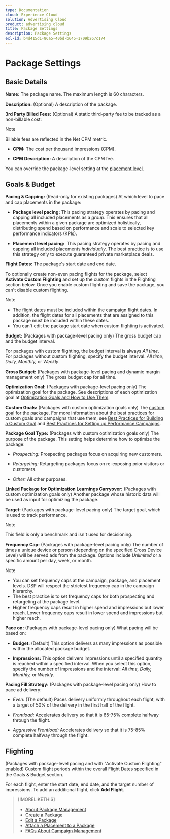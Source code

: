 ```yaml
---
type: Documentation
cloud: Experience Cloud
solution: Advertising Cloud
product: advertising cloud
title: Package Settings
description: Package Settings
exl-id: b4d415d1-86a5-40bd-b645-1709b267c174
---
```

# Package Settings

## Basic Details

**Name:** The package name. The maximum length is 60 characters.

**Description:** (Optional) A description of the package.

**3rd Party Billed Fees:** (Optional) A static third-party fee to be tracked as a non-billable cost:

>[!NOTE]
>
>Billable fees are reflected in the Net CPM metric.
>
* **CPM:** The cost per thousand impressions (CPM).

* **CPM Description:** A description of the CPM fee.

You can override the package-level setting at the [placement level](/help/dsp/campaign-management/placements/placement-settings.md).

## Goals & Budget

**Pacing & Capping:** (Read-only for existing packages) At which level to pace and cap placements in the package:

* **Package level pacing:** This pacing strategy operates by pacing and capping all included placements as a *group*. This ensures that all placements within a given package are optimized holistically, distributing spend based on performance and scale to selected key performance indicators (KPIs).

* **Placement level pacing:**  This pacing strategy operates by pacing and capping all included placements *individually*. The best practice is to use this strategy only to execute guaranteed private marketplace deals.

**Flight Dates:** The package's start date and end date.

To optionally create non-even pacing flights for the package, select **Activate Custom Flighting** and set up the custom flights in the Flighting section below. Once you enable custom flighting and save the package, you can't disable custom flighting.

>[!NOTE]
>
>* The flight dates must be included within the campaign flight dates. In addition, the flight dates for all placements that are assigned to this package must be included within these dates.
> * You can't edit the package start date when custom flighting is activated.

**Budget:** (Packages with package-level pacing only) The gross budget cap and the budget interval.

For packages with custom flighting, the budget interval is always *All time*. For packages without custom flighting, specify the budget interval: *All time,* *Daily,* *Monthly,* or *Weekly*.

**Gross Budget:** (Packages with package-level pacing and dynamic margin management only) The gross budget cap for all time.

**Optimization Goal:** (Packages with package-level pacing only) The optimization goal for the package. See descriptions of each optimization goal at [Optimization Goals and How to Use Them](/help/dsp/optimization/optimization-goals.md).

**Custom Goals:** (Packages with custom optimization goals only) The [custom goal](/help/dsp/optimization/custom-goal-about.md) for the package. For more information about the best practices for custom goals and campaigns that use them, see  [Best Practices for Building a Custom Goal](/help/dsp/optimization/custom-goal-best-practices.md) and [Best Practices for Setting up Performance Campaigns](/help/dsp/optimization/campaign-best-practices-performance.md).

**Package Goal Type:** (Packages with custom optimization goals only) The purpose of the package. This setting helps determine how to optimize the package:

* *Prospecting:* Prospecting packages focus on acquiring new customers.

* *Retargeting:* Retargeting packages focus on re-exposing prior visitors or customers.

* *Other:* All other purposes.

**Linked Package for Optimization Learnings Carryover:** (Packages with custom optimization goals only) Another package whose historic data will be used as input for optimizing the package.

**Target:** (Packages with package-level pacing only) The target goal, which is used to track performance.

>[!NOTE]
>
>This field is only a benchmark and isn't used for decisioning.

**Frequency Cap:** (Packages with package-level pacing only) The number of times a unique device or person (depending on the specified Cross Device Level) will be served ads from the package. Options include *Unlimited* or a specific amount per day, week, or month.

>[!NOTE]
>
>* You can set frequency caps at the campaign, package, and placement levels. DSP will respect the strictest frequency cap in the campaign hierarchy.
>* The best practice is to set frequency caps for both prospecting and retargeting at the package level.
> * Higher frequency caps result in higher spend and impressions but lower reach. Lower frequency caps result in lower spend and impressions but higher reach.

**Pace on:** (Packages with package-level pacing only) What pacing will be based on:

* **Budget:** (Default) This option delivers as many impressions as possible within the allocated package budget.

* **Impressions:** This option delivers impressions until a specified quantity is reached within a specified interval. When you select this option, specify the number of impressions and the interval: *All time,* *Daily,* *Monthly,* or *Weekly*.

**Pacing Fill Strategy:** (Packages with package-level pacing only) How to pace ad delivery:

* *Even:* (The default) Paces delivery uniformly throughout each flight, with a target of 50% of the delivery in the first half of the flight.

* *Frontload:* Accelerates delivery so that it is 65-75% complete halfway through the flight.

* *Aggressive Frontload:* Accelerates delivery so that it is 75-85% complete halfway through the flight.

## Flighting

(Packages with package-level pacing and with "Activate Custom Flighting" enabled) Custom flight periods within the overall Flight Dates specified in the Goals & Budget section.

For each flight, enter the start date, end date, and the target number of impressions. To add an additional flight, click **Add Flight**.

>[!MORELIKETHIS]
>
>* [About Package Management](package-about.md)
>* [Create a Package](package-create.md)
>* [Edit a Package](package-edit.md)
>* [Attach a Placement to a Package](package-attach-placement.md)
>* [FAQs About Campaign Management](/help/dsp/campaign-management/campaign-management-faq.md)
